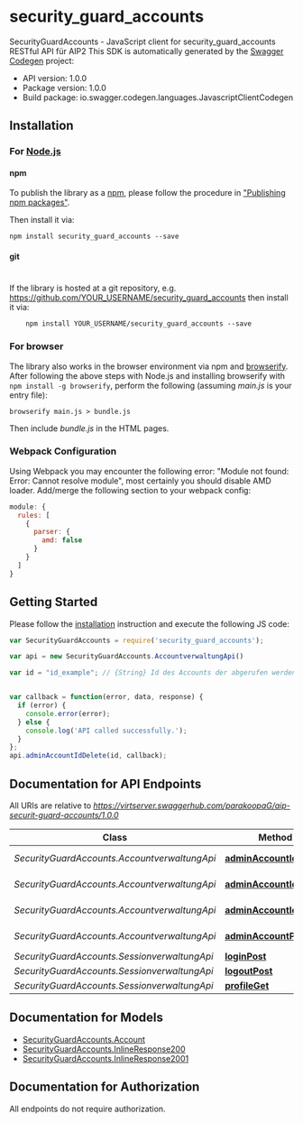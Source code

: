 # security_guard_accounts

SecurityGuardAccounts - JavaScript client for security_guard_accounts
RESTful API für AIP2
This SDK is automatically generated by the [Swagger Codegen](https://github.com/swagger-api/swagger-codegen) project:

- API version: 1.0.0
- Package version: 1.0.0
- Build package: io.swagger.codegen.languages.JavascriptClientCodegen

## Installation

### For [Node.js](https://nodejs.org/)

#### npm

To publish the library as a [npm](https://www.npmjs.com/),
please follow the procedure in ["Publishing npm packages"](https://docs.npmjs.com/getting-started/publishing-npm-packages).

Then install it via:

```shell
npm install security_guard_accounts --save
```

#### git
#
If the library is hosted at a git repository, e.g.
https://github.com/YOUR_USERNAME/security_guard_accounts
then install it via:

```shell
    npm install YOUR_USERNAME/security_guard_accounts --save
```

### For browser

The library also works in the browser environment via npm and [browserify](http://browserify.org/). After following
the above steps with Node.js and installing browserify with `npm install -g browserify`,
perform the following (assuming *main.js* is your entry file):

```shell
browserify main.js > bundle.js
```

Then include *bundle.js* in the HTML pages.

### Webpack Configuration

Using Webpack you may encounter the following error: "Module not found: Error:
Cannot resolve module", most certainly you should disable AMD loader. Add/merge
the following section to your webpack config:

```javascript
module: {
  rules: [
    {
      parser: {
        amd: false
      }
    }
  ]
}
```

## Getting Started

Please follow the [installation](#installation) instruction and execute the following JS code:

```javascript
var SecurityGuardAccounts = require('security_guard_accounts');

var api = new SecurityGuardAccounts.AccountverwaltungApi()

var id = "id_example"; // {String} Id des Accounts der abgerufen werden soll


var callback = function(error, data, response) {
  if (error) {
    console.error(error);
  } else {
    console.log('API called successfully.');
  }
};
api.adminAccountIdDelete(id, callback);

```

## Documentation for API Endpoints

All URIs are relative to *https://virtserver.swaggerhub.com/parakoopaG/aip-securit-guard-accounts/1.0.0*

Class | Method | HTTP request | Description
------------ | ------------- | ------------- | -------------
*SecurityGuardAccounts.AccountverwaltungApi* | [**adminAccountIdDelete**](docs/AccountverwaltungApi.md#adminAccountIdDelete) | **DELETE** /admin/account/{id} | 
*SecurityGuardAccounts.AccountverwaltungApi* | [**adminAccountIdGet**](docs/AccountverwaltungApi.md#adminAccountIdGet) | **GET** /admin/account/{id} | 
*SecurityGuardAccounts.AccountverwaltungApi* | [**adminAccountIdPost**](docs/AccountverwaltungApi.md#adminAccountIdPost) | **POST** /admin/account/{id} | 
*SecurityGuardAccounts.AccountverwaltungApi* | [**adminAccountPut**](docs/AccountverwaltungApi.md#adminAccountPut) | **PUT** /admin/account | 
*SecurityGuardAccounts.SessionverwaltungApi* | [**loginPost**](docs/SessionverwaltungApi.md#loginPost) | **POST** /login | 
*SecurityGuardAccounts.SessionverwaltungApi* | [**logoutPost**](docs/SessionverwaltungApi.md#logoutPost) | **POST** /logout | 
*SecurityGuardAccounts.SessionverwaltungApi* | [**profileGet**](docs/SessionverwaltungApi.md#profileGet) | **GET** /profile | 


## Documentation for Models

 - [SecurityGuardAccounts.Account](docs/Account.md)
 - [SecurityGuardAccounts.InlineResponse200](docs/InlineResponse200.md)
 - [SecurityGuardAccounts.InlineResponse2001](docs/InlineResponse2001.md)


## Documentation for Authorization

 All endpoints do not require authorization.

